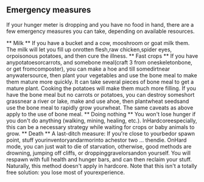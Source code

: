 ## Emergency measures
If your hunger meter is dropping and you have no food in hand, there are a few emergency measures you can take, depending on available resources.

** Milk **
If you have a bucket and a cow, mooshroom or goat milk them. The milk will let you fill up onrotten flesh,raw chicken,spider eyes, orpoisonous potatoes, and then cure the illness.
** Fast crops **
If you have anypotatoesorcarrots, and somebone meal(craft 3 from oneskeletonbone, or get fromcomposter), you can make a hoe and till somedirtnear anywatersource, then plant your vegetables and use the bone meal to make them mature more quickly. It can take several pieces of bone meal to get a mature plant. Cooking the potatoes will make them much more filling. If you have the bone meal but no carrots or potatoes, you can destroy someshort grassnear a river or lake, make and use ahoe, then plantwheat seedsand use the bone meal to rapidly grow yourwheat. The same caveats as above apply to the use of bone meal.
** Doing nothing **
You won't lose hunger if you don't do anything (walking, mining, healing, etc.). InHardcoreespecially, this can be a necessary strategy while waiting for crops or baby animals to grow.
** Death **
A last-ditch measure: If you're close to yourbedor spawn point, stuff yourinventoryandarmorinto achestor two … thendie. OnHard mode, you can just wait to die of starvation, otherwise, good methods are drowning, jumping off cliffs, or droppinggravelorsandon yourself. You will respawn with full health and hunger bars, and can then reclaim your stuff. Naturally, this method doesn't apply in hardcore. Note that this isn't a totally free solution: you lose most of yourexperience.

